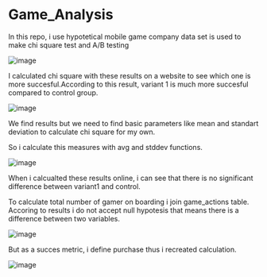 # Game_Analysis
In this repo, i use hypotetical mobile game company data set is used to make chi square test and A/B testing

![image](https://github.com/user-attachments/assets/bfdcbec4-530d-4563-b220-d062bb2e04bd)

I calculated chi square with these results on a website to see which one is more succesful.According to this result, variant 1 is much more succesful compared to control group.

![image](https://github.com/user-attachments/assets/b8a54e15-0217-4110-a2fd-e119da9e37ae)

We find results but we need to find basic parameters like mean and standart deviation to calculate chi square for my own.

So i calculate this measures with avg and stddev functions.

![image](https://github.com/user-attachments/assets/38c7e657-1e3a-4807-a017-7074245697f5)

When i calcualted these results online, i can see that there is no significant difference between variant1 and control.

To calculate total number of gamer on boarding i join game_actions table. Accoring to results i do not accept null hypotesis that means there is a difference between two variables.

![image](https://github.com/user-attachments/assets/936f0a90-29c8-4f3a-a080-2f19f422bb39)


But as a succes metric, i define purchase thus i recreated calculation.

![image](https://github.com/user-attachments/assets/7364925b-6b08-4f50-9457-0b68e05cdf5d)

